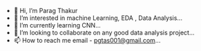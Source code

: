 - 👋 Hi, I’m Parag Thakur
- 👀 I’m interested in machine Learning, EDA , Data Analysis...
- 🌱 I’m currently learning CNN...
- 💞️ I’m looking to collaborate on any good data analysis project...
- 📫 How to reach me email -  pgtas001@gmail.com...

<!---
pgtas001/pgtas001 is a ✨ special ✨ repository because its `README.md` (this file) appears on your GitHub profile.
You can click the Preview link to take a look at your changes.
--->
